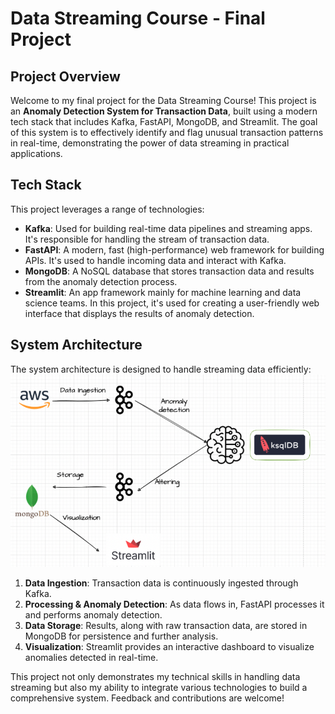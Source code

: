 # Data Streaming Course - Final Project

## Project Overview

Welcome to my final project for the Data Streaming Course! This project is an **Anomaly Detection System for Transaction Data**, built using a modern tech stack that includes Kafka, FastAPI, MongoDB, and Streamlit. The goal of this system is to effectively identify and flag unusual transaction patterns in real-time, demonstrating the power of data streaming in practical applications.

## Tech Stack

This project leverages a range of technologies:

- **Kafka**: Used for building real-time data pipelines and streaming apps. It's responsible for handling the stream of transaction data.
- **FastAPI**: A modern, fast (high-performance) web framework for building APIs. It's used to handle incoming data and interact with Kafka.
- **MongoDB**: A NoSQL database that stores transaction data and results from the anomaly detection process.
- **Streamlit**: An app framework mainly for machine learning and data science teams. In this project, it's used for creating a user-friendly web interface that displays the results of anomaly detection.

## System Architecture

The system architecture is designed to handle streaming data efficiently:
![System Architecture](arch.png)

1. **Data Ingestion**: Transaction data is continuously ingested through Kafka.
2. **Processing & Anomaly Detection**: As data flows in, FastAPI processes it and performs anomaly detection.
3. **Data Storage**: Results, along with raw transaction data, are stored in MongoDB for persistence and further analysis.
4. **Visualization**: Streamlit provides an interactive dashboard to visualize anomalies detected in real-time.


This project not only demonstrates my technical skills in handling data streaming but also my ability to integrate various technologies to build a comprehensive system. Feedback and contributions are welcome!

